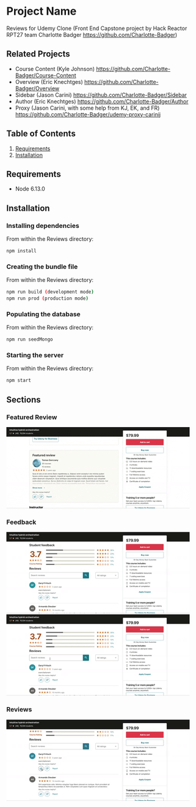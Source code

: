 # Project Name
Reviews for Udemy Clone (Front End Capstone project by Hack Reactor RPT27 team Charlotte Badger https://github.com/Charlotte-Badger)

## Related Projects
- Course Content (Kyle Johnson)
https://github.com/Charlotte-Badger/Course-Content
- Overview (Eric Knechtges)
https://github.com/Charlotte-Badger/Overview
- Sidebar (Jason Carini)
https://github.com/Charlotte-Badger/Sidebar
- Author (Eric Knechtges)
https://github.com/Charlotte-Badger/Author
- Proxy (Jason Carini, with some help from KJ, EK, and FR)
https://github.com/Charlotte-Badger/udemy-proxy-carinij


## Table of Contents
1. [Requirements](#requirements)
2. [Installation](#installation)


## Requirements
- Node 6.13.0

## Installation
### Installing dependencies
From within the Reviews directory:
```sh
npm install
```
### Creating the bundle file
From within the Reviews directory:
```sh
npm run build (development mode)
npm run prod (production mode)
```
### Populating the database
From within the Reviews directory:
```sh
npm run seedMongo
```
### Starting the server
From within the Reviews directory:
```sh
npm start
```

## Sections
### Featured Review
<img src="readme-assets/featured.gif">

### Feedback
<img src="readme-assets/filterByTier.gif">
<img src="readme-assets/filterBySearch.gif">

### Reviews
<img src="readme-assets/reviewList.gif">